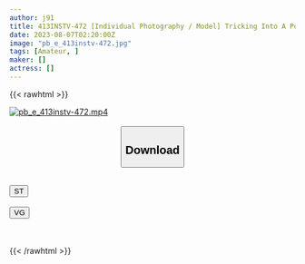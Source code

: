 ```yaml
---
author: j91
title: 413INSTV-472 [Individual Photography / Model] Tricking Into A Popular Slender Reading Model For Daddy Activities And Vaginal Cum Shot! 50,000 Yen With Rubber. I Think I’m Wearing A Live Female College Student Model And Insert A Raw Cock! Irresponsible Vaginal Cum Shot Without Stopping The Demon Piston Even If You Notice It!
date: 2023-08-07T02:20:00Z
image: "pb_e_413instv-472.jpg"
tags: [Amateur, ]
maker: []
actress: []
---
```



{{< rawhtml >}}

<div class="video" data-videoid="qaWDOROmRLfz9rR">
    <a href="javascript:;">
        <img src="https://my.j91.asia/posts/pb_e_413instv-472/pb_e_413instv-472.jpg" width="WIDTH" height="HEIGHT" alt="pb_e_413instv-472.mp4" loading="lazy">
    </a>
</div>

<script type="text/javascript" src="https://j91.asia/asset/on-demand-st.js"></script>

<br>
  <link rel="stylesheet" href="https://j91.asia/asset/bs5.css">
  
  <center>
  <button class="btn btn-primary" type="button" data-bs-toggle="collapse" data-bs-target=".multi-collapse" aria-expanded="false" aria-controls="multiCollapseExample1 multiCollapseExample2"><h2>Download</h2></button></center>
</p>
<div class="row">
  <div class="col">
    <div class="collapse multi-collapse" id="multiCollapseExample1">
      <div class="card card-body">
	      	      <br>
<div class="buttons">  
<a href="https://streamtape.to/v/qaWDOROmRLfz9rR"><button class="btn-hover color-3"><i class="fa fa-download"></i> ST</button></a></div>
    </div>
  </div>
</div>
  <div class="col">
    <div class="collapse multi-collapse" id="multiCollapseExample2">
      <div class="card card-body">
	      <br>
<div class="buttons">
    <a href="https://vgembed.com/v/nyg9EK6qAmxbk4Z"><button class="btn-hover color-9"><i class="fa fa-download"></i> VG</button></a></div>
<br><br>
      </div>
    </div>
  </div>
</div>

{{< /rawhtml >}}